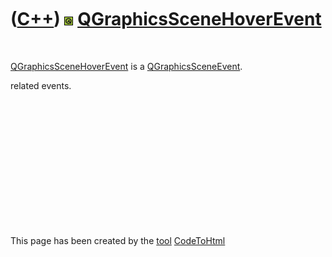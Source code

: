 
 

 

 

 

 

([C++](Cpp.md)) ![Qt](PicQt.png) [QGraphicsSceneHoverEvent](CppQGraphicsSceneHoverEvent.md)
=============================================================================================

 

[QGraphicsSceneHoverEvent](CppQGraphicsSceneHoverEvent.md) is a
[QGraphicsSceneEvent](CppQGraphicsSceneEvent.md).

related events.

 

 

 

 

 

 

 

This page has been created by the [tool](Tools.md)
[CodeToHtml](ToolCodeToHtml.md)
